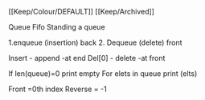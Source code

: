 [[Keep/Colour/DEFAULT]] [[Keep/Archived]] 

Queue 
Fifo 
Standing a queue

1.enqueue (insertion) back
2. Dequeue (delete) front

Insert - append -at end
Del[0] - delete -at front

If len(queue)=0 print empty
For elets in queue print (elts)


Front =0th index
Reverse = -1




